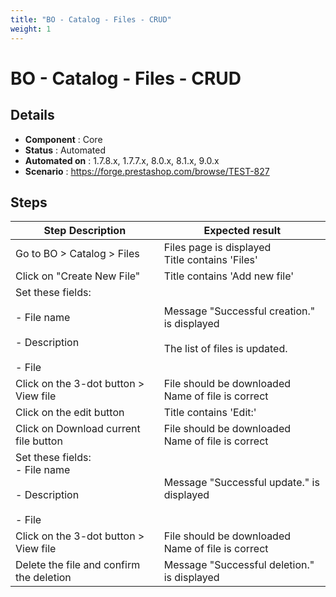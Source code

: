 ```yaml
---
title: "BO - Catalog - Files - CRUD"
weight: 1
---
```


# BO - Catalog - Files - CRUD
## Details
* **Component** : Core
* **Status** : Automated
* **Automated on** : 1.7.8.x, 1.7.7.x, 8.0.x, 8.1.x, 9.0.x
* **Scenario** : https://forge.prestashop.com/browse/TEST-827

## Steps
| Step Description | Expected result |
| ----- | ----- |
| Go to BO > Catalog > Files | Files page is displayed<br>Title contains 'Files' |
| Click on "Create New File" | Title contains 'Add new file' |
| Set these fields:<br><br>- File name<br><br>- Description<br><br>- File | Message "Successful creation." is displayed<br><br>The list of files is updated. |
| Click on the 3-dot button > View file | File should be downloaded<br>Name of file is correct |
| Click on the edit button | Title contains 'Edit:' |
| Click on Download current file button | File should be downloaded<br>Name of file is correct |
| Set these fields:<br> - File name<br><br> - Description<br><br> - File | Message "Successful update." is displayed |
| Click on the 3-dot button > View file | File should be downloaded<br>Name of file is correct |
| Delete the file and confirm the deletion | Message "Successful deletion." is displayed |
